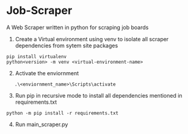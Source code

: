 # Job-Scraper
A Web Scraper written in python for scraping job boards

1. Create a Virtual environment using venv to isolate all scraper dependencies from sytem site packages
   
```shell
pip install virtualenv
python<version> -m venv <virtual-environment-name>
```

2. Activate the enviornment
```shell
   .\<enviornment_name>\Scripts\activate
```
3. Run pip in recursive mode to install all dependencies mentioned in requirements.txt
```shell
python -m pip install -r requirements.txt
```
4. Run main_scraper.py
